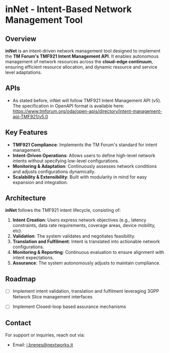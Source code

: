 # inNet - Intent-Based Network Management Tool

## Overview
**inNet** is an intent-driven network management tool designed to implement the **TM Forum's TMF921 Intent Management API**. It enables autonomous management of network resources across the **cloud-edge continuum**, ensuring efficient resource allocation, and dynamic resource and service level adaptations.

## APIs
- As stated before, inNet will follow TMF921 Intent Management API (v5). The specification in OpenAPI format is available here: https://www.tmforum.org/oda/open-apis/directory/intent-management-api-TMF921/v5.0

## Key Features
- **TMF921 Compliance**: Implements the TM Forum's standard for intent management.
- **Intent-Driven Operations**: Allows users to define high-level network intents without specifying low-level configurations.
- **Monitoring & Adaptation**: Continuously assesses network conditions and adjusts configurations dynamically.
- **Scalability & Extensibility**: Built with modularity in mind for easy expansion and integration.

## Architecture
**inNet** follows the TMF921 intent lifecycle, consisting of:
1. **Intent Creation**: Users express network objectives (e.g., latency constraints, data rate requirements, coverage areas, device mobility, etc).
2. **Validation**: The system validates and negotiates feasibility.
3. **Translation and Fulfilment**: Intent is translated into actionable network configurations.
4. **Monitoring & Reporting**: Continuous evaluation to ensure alignment with intent expectations.
5. **Assurance**: The system autonomously adjusts to maintain compliance.


## Roadmap
- [ ] Implement intent validation, translation and fulfilment leveraging 3GPP Network Slice management interfaces
- [ ] Implement Closed-loop based assurance mechanisms



## Contact
For support or inquiries, reach out via:
- Email: j.brenes@nextworks.it



